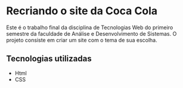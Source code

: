 # Recriando o site da Coca Cola

Este é o trabalho final da disciplina de Tecnologias Web do primeiro semestre da faculdade de Análise e Desenvolvimento de Sistemas. 
O projeto consiste em criar um site com o tema de sua escolha.

## Tecnologias utilizadas

- Html
- CSS
